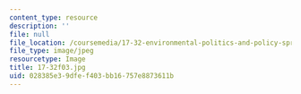 ```yaml
---
content_type: resource
description: ''
file: null
file_location: /coursemedia/17-32-environmental-politics-and-policy-spring-2003/028385e39dfef403bb16757e8873611b_17-32f03.jpg
file_type: image/jpeg
resourcetype: Image
title: 17-32f03.jpg
uid: 028385e3-9dfe-f403-bb16-757e8873611b
---
```

